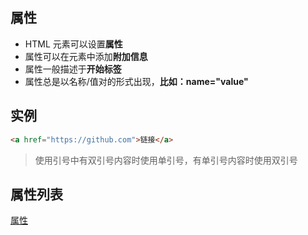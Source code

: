 ## 属性
- HTML 元素可以设置**属性**
- 属性可以在元素中添加**附加信息**
- 属性一般描述于**开始标签**
- 属性总是以名称/值对的形式出现，**比如：name="value"**
## 实例
```html
<a href="https://github.com">链接</a>
```
>使用引号中有双引号内容时使用单引号，有单引号内容时使用双引号

## 属性列表
[属性](https://www.runoob.com/tags/html-reference.html)
